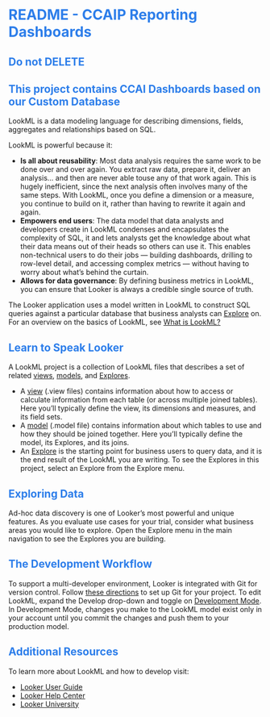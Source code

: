 <h1><span style="color:#2d7eea">README - CCAIP Reporting Dashboards</span></h1>
<h2><span style="color:#2d7eea">Do not DELETE</span></h2>
<h2><span style="color:#2d7eea">This project contains CCAI Dashboards based on our Custom Database</span></h2>

LookML is a data modeling language for describing dimensions, fields, aggregates and relationships based on SQL.

LookML is powerful because it:

- **Is all about reusability**: Most data analysis requires the same work to be done over and over again. You extract
raw data, prepare it, deliver an analysis... and then are never able touse any of that work again. This is hugely
inefficient, since the next analysis often involves many of the same steps. With LookML, once you define a
dimension or a measure, you continue to build on it, rather than having to rewrite it again and again.
- **Empowers end users**:  The data model that data analysts and developers create in LookML condenses and
encapsulates the complexity of SQL, it and lets analysts get the knowledge about what their data means out of
their heads so others can use it. This enables non-technical users to do their jobs &mdash; building dashboards,
drilling to row-level detail, and accessing complex metrics &mdash; without having to worry about what’s behind the curtain.
- **Allows for data governance**: By defining business metrics in LookML, you can ensure that Looker is always a
credible single source of truth.

The Looker application uses a model written in LookML to construct SQL queries against a particular database that
business analysts can [Explore](https://cloud.google.com/looker/docs/r/exploring-data) on. For an overview on the basics of LookML, see [What is LookML?](https://cloud.google.com/looker/docs/r/what-is-lookml)

<h2><span style="color:#2d7eea">Learn to Speak Looker</span></h2>

A LookML project is a collection of LookML files that describes a set of related [views](https://cloud.google.com/looker/docs/r/terms/view-file), [models](https://cloud.google.com/looker/docs/r/terms/model-file), and [Explores](https://cloud.google.com/looker/docs/r/terms/explore).
- A [view](https://cloud.google.com/looker/docs/r/terms/view-file) (.view files) contains information about how to access or calculate information from each table (or
across multiple joined tables). Here you’ll typically define the view, its dimensions and measures, and its field sets.
- A [model](https://cloud.google.com/looker/docs/r/terms/model-file) (.model file) contains information about which tables to use and how they should be joined together.
Here you’ll typically define the model, its Explores, and its joins.
- An [Explore](https://cloud.google.com/looker/docs/r/terms/explore) is the starting point for business users to query data, and it is the end result of the LookML you are
writing. To see the Explores in this project, select an Explore from the Explore menu.

<h2><span style="color:#2d7eea">Exploring Data</span></h2>

Ad-hoc data discovery is one of Looker’s most powerful and unique features. As you evaluate use cases for your
trial, consider what business areas you would like to explore. Open the Explore menu in the main navigation to see
the Explores you are building.

<h2><span style="color:#2d7eea">The Development Workflow</span></h2>

To support a multi-developer environment, Looker is integrated with Git for version control. Follow [these directions](https://cloud.google.com/looker/docs/r/develop/git-setup)
to set up Git for your project. To edit LookML, expand the Develop drop-down and toggle on [Development Mode](https://cloud.google.com/looker/docs/r/terms/dev-mode). In
Development Mode, changes you make to the LookML model exist only in your account until you commit the
changes and push them to your production model.

<h2><span style="color:#2d7eea">Additional Resources</span></h2>

To learn more about LookML and how to develop visit:
- [Looker User Guide](https://looker.com/guide)
- [Looker Help Center](https://help.looker.com)
- [Looker University](https://training.looker.com/)
